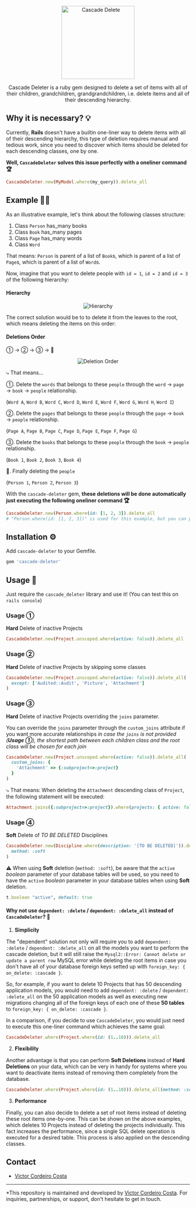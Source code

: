 <p align="center">
  <img src="https://i.imgur.com/wUx1CYi.png" alt="Cascade Delete" width="200" height="200"/>
</p>

<p align="center">
Cascade Deleter is a ruby gem designed to delete a set of items with all of their children, grandchildren, grandgrandchildren, i.e. delete items and all of their descending hierarchy.
</p>


## Why it is necessary? 💡

Currently, **Rails** doesn't have a builtin one-liner way to delete items with all of their descending hierarchy, this type of deletion requires manual and tedious work, since you need to discover which items should be deleted for each descending classes, one by one.

**Well, `CascadeDeleter` solves this issue perfectly with a oneliner command 🏆**

```rb
CascadeDeleter.new(MyModel.where(my_query)).delete_all
```


## Example 🧑‍🏫

As an illustrative example, let's think about the following classes structure:

1. Class `Person` has_many books
2. Class `Book` has_many pages
3. Class `Page` has_many words
4. Class `Word`

That means: `Person` is parent of a list of `Book`s, which is parent of a list of `Page`s, which is parent of a list of `Word`s.

Now, imagine that you want to delete people with `id = 1`, `id = 2` and `id = 3` of the following hierarchy:

#### Hierarchy

<p align="center">
  <img src="https://i.imgur.com/90LZXUj.png" alt="Hierarchy"/>
</p>

The correct solution would be to to delete it from the leaves to the root, which means deleting the items on this order:

#### Deletions Order

① → ② → ③ → 🚩

<p align="center">
  <img src="https://i.imgur.com/uaf1R02.png" alt="Deletion Order"/>
</p>

⤷ That means...

①. Delete the `words` that belongs to these `people` through the `word` → `page` → `book` → `people` relationship.

(`Word A`, `Word B`, `Word C`, `Word D`, `Word E`, `Word F`, `Word G`, `Word H`, `Word I`)

②. Delete the `pages` that belongs to these `people` through the `page` → `book` → `people` relationship.

(`Page A`, `Page B`, `Page C`, `Page D`, `Page E`, `Page F`, `Page G`)

③. Delete the `books` that belongs to these `people` through the `book` → `people` relationship.

(`Book 1`, `Book 2`, `Book 3`, `Book 4`)

🚩. Finally deleting the `people`

(`Person 1`, `Person 2`, `Person 3`)

With the `cascade-deleter` gem, **these deletions will be done automatically just executing the following oneliner command 🏆**

```rb
CascadeDeleter.new(Person.where(id: [1, 2, 3]).delete_all
# "Person.where(id: [1, 2, 3])" is used for this example, but you can place any ActiveRecord Relation as an argument here!
```


## Installation ⚙️

Add `cascade-deleter` to your Gemfile.

```rb
gem 'cascade-deleter'
```


## Usage 🚀

Just require the `cascade_deleter` library and use it! (You can test this on `rails console`)

### Usage ①
**Hard** Delete of inactive Projects

```rb
CascadeDeleter.new(Project.unscoped.where(active: false)).delete_all
```

### Usage ②
**Hard** Delete of inactive Projects by skipping some classes

```rb
CascadeDeleter.new(Project.unscoped.where(active: false)).delete_all(
  except: ['Audited::Audit', 'Picture', 'Attachment']
)
```

### Usage ③
**Hard** Delete of inactive Projects overriding the `joins` parameter.

You can override the `joins` parameter through the `custom_joins` attribute if you want more accurate relationships
*in case the `joins` is not provided (**Usage ①**), the shortest path between each children class and the root class will be chosen for each join*

```rb
CascadeDeleter.new(Project.unscoped.where(active: false)).delete_all(
  custom_joins: {
    'Attachment' => {:subproject=>:project}
  }
)
```

⤷ That means: When deleting the `Attachment` descending class of `Project`, the following statement will be executed:

```rb
Attachment.joins({:subproject=>:project}).where(projects: { active: false }).delete_all
```

### Usage ④
**Soft** Delete of *TO BE DELETED* Disciplines

```rb
CascadeDeleter.new(Discipline.where(description: '[TO BE DELETED]')).delete_all(
  method: :soft
)
```

⚠️ When using **Soft** deletion (`method: :soft`), be aware that the `active` *boolean* parameter of your database tables will be used, so you need to have the `active` *boolean* parameter in your database tables when using **Soft** deletion.

```rb
t.boolean "active", default: true
```

#### Why not use `dependent: :delete` / `dependent: :delete_all` instead of `CascadeDeleter`? 🤔

1. 𝐒𝐢𝐦𝐩𝐥𝐢𝐜𝐢𝐭𝐲

The "dependent" solution not only will require you to add `dependent: :delete` / `dependent: :delete_all` on all the models you want to perform the cascade deletion, but it will still raise the `Mysql2::Error: Cannot delete or update a parent row` MySQL error while deleting the root items in case you don't have all of your database foreign keys setted up with `foreign_key: { on_delete: :cascade }`.

So, for example, if you want to delete 10 Projects that has 50 descending application models, you would need to add `dependent: :delete` / `dependent: :delete_all` on the 50 application models as well as executing new migrations changing all of the foreign keys of each one of these **50 tables** to `foreign_key: { on_delete: :cascade }`.

In a comparison, if you decide to use `CascadeDeleter`, you would just need to execute this one-liner command which achieves the same goal:

```rb
CascadeDeleter.where(Project.where(id: (1..10))).delete_all
```

2. 𝐅𝐥𝐞𝐱𝐢𝐛𝐢𝐥𝐢𝐭𝐲

Another advantage is that you can perform **Soft Deletions** instead of **Hard Deletions** on your data, which can be very in handy for systems where you want to deactivate items instead of removing them completely from the database.

```rb
CascadeDeleter.where(Project.where(id: (1..10))).delete_all(method: :soft)
```

3. 𝐏𝐞𝐫𝐟𝐨𝐫𝐦𝐚𝐧𝐜𝐞

Finally, you can also decide to delete a set of root items instead of deleting these root items one-by-one. This can be shown on the above examples, which deletes 10 Projects instead of deleting the projects individually. This fact increases the performance, since a single SQL delete operation is executed for a desired table. This process is also applied on the descending classes.

## Contact

* [Victor Cordeiro Costa](https://www.linkedin.com/in/victor-costa-0bba7197/)

---

*This repository is maintained and developed by [Victor Cordeiro Costa](https://www.linkedin.com/in/victor-costa-0bba7197/). For inquiries, partnerships, or support, don't hesitate to get in touch.
